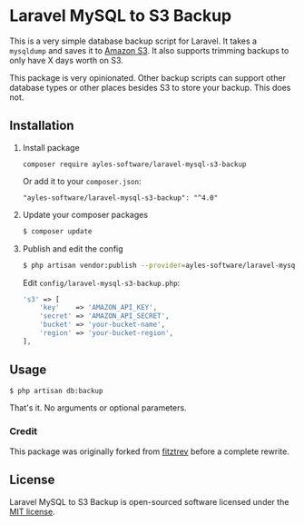 # Laravel MySQL to S3 Backup

This is a very simple database backup script for Laravel. It takes a `mysqldump` and saves it to [Amazon S3](http://aws.amazon.com/s3/). 
It also supports trimming backups to only have X days worth on S3.

This package is very opinionated. Other backup scripts can support other database types or other places besides S3 to store your backup. This does not.

## Installation

1. Install package

    ```
    composer require ayles-software/laravel-mysql-s3-backup
    ```
    Or add it to your `composer.json`:
    ```
    "ayles-software/laravel-mysql-s3-backup": "^4.0"
    ```

2. Update your composer packages

    ```bash
    $ composer update
    ```

3. Publish and edit the config

    ```bash
    $ php artisan vendor:publish --provider=ayles-software/laravel-mysql-s3-backup
    ```

    Edit `config/laravel-mysql-s3-backup.php`:

    ```php
    's3' => [
        'key'    => 'AMAZON_API_KEY',
        'secret' => 'AMAZON_API_SECRET',
        'bucket' => 'your-bucket-name',
        'region' => 'your-bucket-region',
    ],
    ```

## Usage

```bash
$ php artisan db:backup
```

That's it. No arguments or optional parameters.

### Credit

This package was originally forked from [fitztrev](https://github.com/fitztrev/laravel-mysql-s3-backup) before a complete rewrite.

## License

Laravel MySQL to S3 Backup is open-sourced software licensed under the [MIT license](https://github.com/ayles-software/laravel-mysql-s3-backup/blob/master/LICENSE.md).
